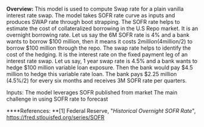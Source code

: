 **Overview:** This model is used to compute Swap rate for a plain vanilla interest rate swap. The model takes SOFR rate curve as inputs and produces SWAP rate through boot strapping. The SOFR rate helps to estimate the cost of collateralized borrowing in the U.S Repo market. It is an overnight borrowing rate. Let us say the 6M SOFR rate is 4% and a bank wants to borrow $100 million, then it means it costs $2 million ($4million/2) to borrow $100 million through the repo. The swap rate helps to identify the cost of the hedging. It is the interest rate on the fixed payment leg of an interest rate swap. Let us say, 1 year swap rate is 4.5% and a bank wants to hedge $100 million variable loan exposure. Then the bank would pay $4.5 million to hedge this variable rate loan. The bank pays $2.25 million (4.5%/2) for every six months and receives 3M SOFR rate per quarters.  

Inputs: The model leverages SOFR published from market The main challenge in using SOFR rate to forecast 


****References:
**[1] Federal Reserve, "_Historical Overnight SOFR Rate_", https://fred.stlouisfed.org/series/SOFR
